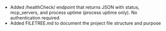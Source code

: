 - Added /healthCheck/ endpoint that returns JSON with status, mcp_servers, and process uptime (process uptime only). No authentication required.
- Added FILETREE.md to document the project file structure and purpose